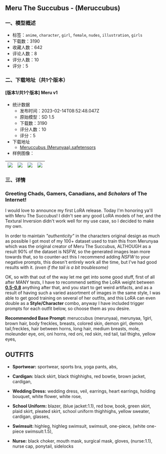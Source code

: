## Meru The Succubus - (Meruccubus)
### 一、模型概述

- 标签：`anime`, `character`, `girl`, `female`, `nudes`, `illustration`, `girls`
- 下载数：3190
- 收藏人数：642
- 评论人数：8
- 评分人数：10
- 评分：5

### 二、下载地址（共1个版本）

#### [版本1/共1个版本] Meru v1

- 统计数据
  - 发布时间：2023-02-14T08:52:48.047Z
  - 原始模型：SD 1.5
  - 下载数：3190
  - 评分人数：10
  - 评分：5
- 下载地址
  - [Meruccubus (Merunyaa).safetensors](https://civitai.com/api/download/models/10250)
- 样例图像：

| <img src="https://image.civitai.com/xG1nkqKTMzGDvpLrqFT7WA/fff2f4b5-b70d-4bfa-4b59-829249941a00/width=450/100232.jpeg" /> | <img src="https://image.civitai.com/xG1nkqKTMzGDvpLrqFT7WA/833b4fc6-0075-46fd-cc4c-1c05994ea400/width=450/100239.jpeg" /> | <img src="https://image.civitai.com/xG1nkqKTMzGDvpLrqFT7WA/0be4b31b-77fd-4dc6-cb0d-e09e1c55b400/width=450/100238.jpeg" /> | <img src="https://image.civitai.com/xG1nkqKTMzGDvpLrqFT7WA/86982fd1-ff5a-43e1-17a5-38080db50000/width=450/100468.jpeg" /> |
| ---- | ---- | ---- | ---- |


### 三、详情
<h3>Greeting Chads, Gamers, Canadians, and <em>Scholars</em> of The Internet!</h3><p>I would love to announce my first LoRA release. Today I'm honoring ya'll with Meru The Succubus! I didn't see any good LoRA models of her, and the Textural Inversion didn't work well for my use case, so I decided to make my own.</p><p></p><p>In order to maintain <em>"authenticity"</em> in the characters original design as much as possible I got most of my 100+ dataset used to train this from Merunyaa which was the original creator of Meru The Succubus, ALTHOUGH as a result 90% of the dataset is NSFW, so the generated images lean more towards that, so to counter-act this I recommend adding <em>NSFW</em> to your negative prompts, this doesn't entirely work all the time, but I've had good results with it. <em>(even if the tail is a bit troublesome)</em></p><p></p><p>OK, so with that out of the way let me get into some good stuff, first of all after MANY tests, I have to recommend setting the LoRA weight between <strong><u>0.5-0.8</u></strong> anything after that, and you start to get weird artifacts, and as a result of having such a varied assortment of images in the same style, I was able to get good training on several of her outfits, and this LoRA can even double as a <strong>Style/Character </strong>combo, anyway I have included trigger prompts for each outfit below, so choose them as you desire.</p><p></p><p><strong>Recommended Base Prompt: </strong>meruccubus (merunyaa), merunyaa, 1girl, brown hair, body freckles, breasts, colored skin, demon girl, demon tail,freckles, hair between horns, long hair, medium breasts, mole, moleunder eye, oni, oni horns, red oni, red skin, red tail, tail thighs, yellow eyes,</p><p></p><h2>OUTFITS</h2><ul><li><p><strong>Sportwear:</strong> sportwear, sports bra, yoga pants, abs,</p></li><li><p><strong>Cardigan:</strong> black skirt, black thighhighs, red bowtie, brown jacket, cardigan,</p></li></ul><ul><li><p><strong>Wedding Dress:</strong> wedding dress, veil, earrings, heart earrings, holding bouquet, white flower, white rose,</p></li><li><p><strong>School Uniform:</strong> blazer, (blue jacket:1.1), red bow, book, green skirt, plaid skirt, pleated skirt, school uniform thighhighs, yellow sweater, cardigan, glasses,</p></li><li><p><strong>Swimsuit: </strong>highleg, highleg swimsuit, swimsuit, one-piece, (white one-piece swimsuit:1.5),</p></li><li><p><strong>Nurse:</strong> black choker, mouth mask, surgical mask, gloves, (nurse:1.1), nurse cap, ponytail, sidelocks</p></li></ul><p></p>